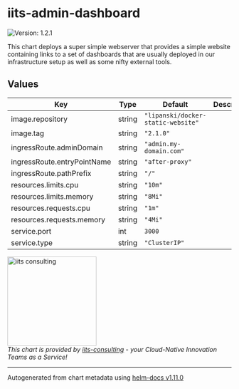 # iits-admin-dashboard

![Version: 1.2.1](https://img.shields.io/badge/Version-1.2.1-informational?style=flat-square)

This chart deploys a super simple webserver that provides a simple website containing links to a set
of dashboards that are usually deployed in our infrastructure setup as well as some nifty external
tools.

## Values

| Key | Type | Default | Description |
|-----|------|---------|-------------|
| image.repository | string | `"lipanski/docker-static-website"` |  |
| image.tag | string | `"2.1.0"` |  |
| ingressRoute.adminDomain | string | `"admin.my-domain.com"` |  |
| ingressRoute.entryPointName | string | `"after-proxy"` |  |
| ingressRoute.pathPrefix | string | `"/"` |  |
| resources.limits.cpu | string | `"10m"` |  |
| resources.limits.memory | string | `"8Mi"` |  |
| resources.requests.cpu | string | `"1m"` |  |
| resources.requests.memory | string | `"4Mi"` |  |
| service.port | int | `3000` |  |
| service.type | string | `"ClusterIP"` |  |

<img src="https://iits-consulting.de/wp-content/uploads/2021/08/iits-logo-2021-red-square-xl.png"
alt="iits consulting" id="logo" width="200" height="200">
<br>
*This chart is provided by [iits-consulting](https://iits-consulting.de/) - your Cloud-Native Innovation Teams as a Service!*

----------------------------------------------
Autogenerated from chart metadata using [helm-docs v1.11.0](https://github.com/norwoodj/helm-docs/releases/v1.11.0)
